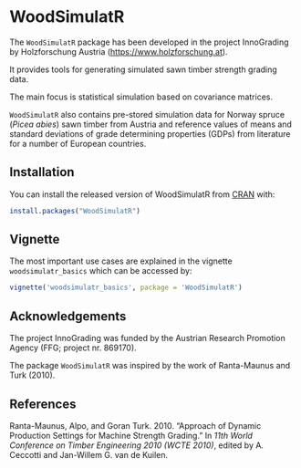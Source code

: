 
<!-- README.md is generated from README.Rmd. Please edit that file -->

# WoodSimulatR

<!-- badges: start -->

<!-- badges: end -->

The `WoodSimulatR` package has been developed in the project InnoGrading
by Holzforschung Austria (<https://www.holzforschung.at>).

It provides tools for generating simulated sawn timber strength grading
data.

The main focus is statistical simulation based on covariance matrices.

`WoodSimulatR` also contains pre-stored simulation data for Norway
spruce (*Picea abies*) sawn timber from Austria and reference values of
means and standard deviations of grade determining properties (GDPs)
from literature for a number of European countries.

## Installation

You can install the released version of WoodSimulatR from
[CRAN](https://CRAN.R-project.org) with:

``` r
install.packages("WoodSimulatR")
```

## Vignette

The most important use cases are explained in the vignette
`woodsimulatr_basics` which can be accessed by:

``` r
vignette('woodsimulatr_basics', package = 'WoodSimulatR')
```

## Acknowledgements

The project InnoGrading was funded by the Austrian Research Promotion
Agency (FFG; project nr. 869170).

The package `WoodSimulatR` was inspired by the work of Ranta-Maunus and
Turk (2010).

## References

<!-- code for rendering README.Rmd: rmarkdown::render('README.Rmd') -->

<div id="refs" class="references">

<div id="ref-RantaMaunus_2010_dynamic_settings_simulation">

Ranta-Maunus, Alpo, and Goran Turk. 2010. “Approach of Dynamic
Production Settings for Machine Strength Grading.” In *11th World
Conference on Timber Engineering 2010 (WCTE 2010)*, edited by A.
Ceccotti and Jan-Willem G. van de Kuilen.

</div>

</div>
